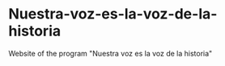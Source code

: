 # Nuestra-voz-es-la-voz-de-la-historia
 Website of the program "Nuestra voz es la voz de la historia"
